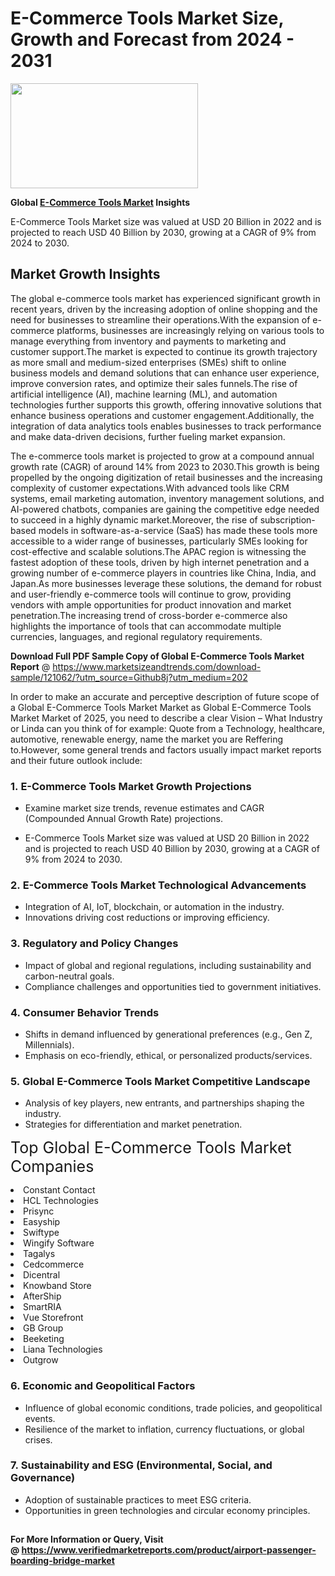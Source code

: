 <H1>E-Commerce Tools Market Size, Growth and Forecast from 2024 - 2031</H1><img class="aligncenter size-medium wp-image-584254" src="https://thirdeyenews.in/wp-content/uploads/2024/09/Global-Market-Research-300x168.jpeg" alt="" width="300" height="168" /><p><strong>Global&nbsp;<a href="https://www.marketsizeandtrends.com/download-sample/121062/?utm_source=Github8j?utm_medium=202">E-Commerce Tools Market</a> Insights</strong></p><p>E-Commerce Tools Market size was valued at USD 20 Billion in 2022 and is projected to reach USD 40 Billion by 2030, growing at a CAGR of 9% from 2024 to 2030.</p><p><h2>Market Growth Insights</h2> <p>The global e-commerce tools market has experienced significant growth in recent years, driven by the increasing adoption of online shopping and the need for businesses to streamline their operations.With the expansion of e-commerce platforms, businesses are increasingly relying on various tools to manage everything from inventory and payments to marketing and customer support.The market is expected to continue its growth trajectory as more small and medium-sized enterprises (SMEs) shift to online business models and demand solutions that can enhance user experience, improve conversion rates, and optimize their sales funnels.The rise of artificial intelligence (AI), machine learning (ML), and automation technologies further supports this growth, offering innovative solutions that enhance business operations and customer engagement.Additionally, the integration of data analytics tools enables businesses to track performance and make data-driven decisions, further fueling market expansion.</p> <p>The e-commerce tools market is projected to grow at a compound annual growth rate (CAGR) of around 14% from 2023 to 2030.This growth is being propelled by the ongoing digitization of retail businesses and the increasing complexity of customer expectations.With advanced tools like CRM systems, email marketing automation, inventory management solutions, and AI-powered chatbots, companies are gaining the competitive edge needed to succeed in a highly dynamic market.Moreover, the rise of subscription-based models in software-as-a-service (SaaS) has made these tools more accessible to a wider range of businesses, particularly SMEs looking for cost-effective and scalable solutions.The APAC region is witnessing the fastest adoption of these tools, driven by high internet penetration and a growing number of e-commerce players in countries like China, India, and Japan.As more businesses leverage these solutions, the demand for robust and user-friendly e-commerce tools will continue to grow, providing vendors with ample opportunities for product innovation and market penetration.The increasing trend of cross-border e-commerce also highlights the importance of tools that can accommodate multiple currencies, languages, and regional regulatory requirements.</p><p><span class=""><strong>Download Full PDF Sample Copy of Global E-Commerce Tools Market Report</strong> @ <a href="https://www.marketsizeandtrends.com/download-sample/121062/?utm_source=Github8j?utm_medium=202" target="_blank">https://www.marketsizeandtrends.com/download-sample/121062/?utm_source=Github8j?utm_medium=202</a></span></p><p>In order to make an accurate and perceptive description of future scope of a Global&nbsp;E-Commerce Tools Market Market as Global&nbsp;E-Commerce Tools Market Market of 2025, you need to describe a clear Vision &ndash; What Industry or Linda can you think of for example: Quote from a Technology, healthcare, automotive, renewable energy, name the market you are Reffering to.However, some general trends and factors usually impact market reports and their future outlook include:</p><h3>1.&nbsp;<strong>E-Commerce Tools Market Growth Projections</strong></h3><ul><li>Examine market size trends, revenue estimates and CAGR (Compounded Annual Growth Rate) projections.</li><li><p>E-Commerce Tools Market size was valued at USD 20 Billion in 2022 and is projected to reach USD 40 Billion by 2030, growing at a CAGR of 9% from 2024 to 2030.</p></li></ul><h3>2.&nbsp;<strong>E-Commerce Tools Market Technological Advancements</strong></h3><ul><li>Integration of AI, IoT, blockchain, or automation in the industry.</li><li>Innovations driving cost reductions or improving efficiency.</li></ul><h3>3.&nbsp;<strong>Regulatory and Policy Changes</strong></h3><ul><li>Impact of global and regional regulations, including sustainability and carbon-neutral goals.</li><li>Compliance challenges and opportunities tied to government initiatives.</li></ul><h3>4.&nbsp;<strong>Consumer Behavior Trends</strong></h3><ul><li>Shifts in demand influenced by generational preferences (e.g., Gen Z, Millennials).</li><li>Emphasis on eco-friendly, ethical, or personalized products/services.</li></ul><h3>5.&nbsp;<strong>Global E-Commerce Tools Market Competitive Landscape</strong></h3><ul><li>Analysis of key players, new entrants, and partnerships shaping the industry.</li><li>Strategies for differentiation and market penetration.</li></ul><p data-pm-slice="1 1 []"><span style="color: inherit; font-family: inherit; font-size: 25px;">Top Global E-Commerce Tools Market Companies</span></p><div class="" data-test-id=""><p><li>Constant Contact</li><li> HCL Technologies</li><li> Prisync</li><li> Easyship</li><li> Swiftype</li><li> Wingify Software</li><li> Tagalys</li><li> Cedcommerce</li><li> Dicentral</li><li> Knowband Store</li><li> AfterShip</li><li> SmartRIA</li><li> Vue Storefront</li><li> GB Group</li><li> Beeketing</li><li> Liana Technologies</li><li> Outgrow</li></p></div><h3>6.&nbsp;<strong>Economic and Geopolitical Factors</strong></h3><ul><li>Influence of global economic conditions, trade policies, and geopolitical events.</li><li>Resilience of the market to inflation, currency fluctuations, or global crises.</li></ul><h3>7.&nbsp;<strong>Sustainability and ESG (Environmental, Social, and Governance)</strong></h3><ul><li>Adoption of sustainable practices to meet ESG criteria.</li><li>Opportunities in green technologies and circular economy principles.</li></ul><h2><strong style="font-size: 14px;">For More Information or Query, Visit @&nbsp;</strong><a style="background-color: #ffffff; font-size: 14px;" href="https://www.marketsizeandtrends.com/report/e-commerce-tools-market/" target="_blank">https://www.verifiedmarketreports.com/product/airport-passenger-boarding-bridge-market</a></h2>